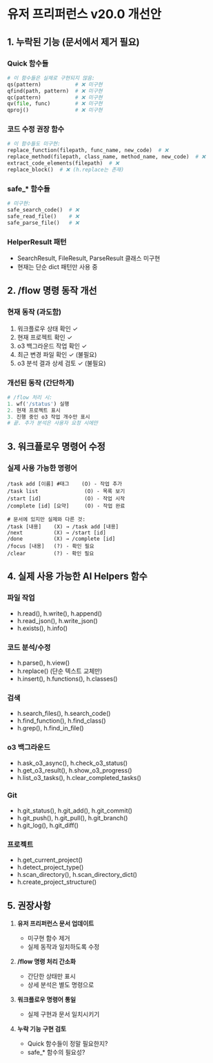 # 유저 프리퍼런스 v20.0 개선안

## 1. 누락된 기능 (문서에서 제거 필요)

### Quick 함수들
```python
# 이 함수들은 실제로 구현되지 않음:
qs(pattern)           # ❌ 미구현
qfind(path, pattern)  # ❌ 미구현  
qc(pattern)           # ❌ 미구현
qv(file, func)        # ❌ 미구현
qproj()               # ❌ 미구현
```

### 코드 수정 권장 함수
```python
# 이 함수들도 미구현:
replace_function(filepath, func_name, new_code)  # ❌
replace_method(filepath, class_name, method_name, new_code)  # ❌
extract_code_elements(filepath)  # ❌
replace_block()  # ❌ (h.replace는 존재)
```

### safe_* 함수들
```python
# 미구현:
safe_search_code()  # ❌
safe_read_file()    # ❌
safe_parse_file()   # ❌
```

### HelperResult 패턴
- SearchResult, FileResult, ParseResult 클래스 미구현
- 현재는 단순 dict 패턴만 사용 중

## 2. /flow 명령 동작 개선

### 현재 동작 (과도함)
1. 워크플로우 상태 확인 ✓
2. 현재 프로젝트 확인 ✓
3. o3 백그라운드 작업 확인 ✓
4. 최근 변경 파일 확인 ✓ (불필요)
5. o3 분석 결과 상세 검토 ✓ (불필요)

### 개선된 동작 (간단하게)
```python
# /flow 처리 시:
1. wf('/status') 실행
2. 현재 프로젝트 표시
3. 진행 중인 o3 작업 개수만 표시
# 끝. 추가 분석은 사용자 요청 시에만
```

## 3. 워크플로우 명령어 수정

### 실제 사용 가능한 명령어
```
/task add [이름] #태그    (O) - 작업 추가
/task list               (O) - 목록 보기
/start [id]              (O) - 작업 시작
/complete [id] [요약]     (O) - 작업 완료

# 문서에 있지만 실제와 다른 것:
/task [내용]    (X) → /task add [내용]
/next          (X) → /start [id]
/done          (X) → /complete [id]
/focus [내용]   (?) - 확인 필요
/clear         (?) - 확인 필요
```

## 4. 실제 사용 가능한 AI Helpers 함수

### 파일 작업
- h.read(), h.write(), h.append()
- h.read_json(), h.write_json()
- h.exists(), h.info()

### 코드 분석/수정
- h.parse(), h.view()
- h.replace() (단순 텍스트 교체만)
- h.insert(), h.functions(), h.classes()

### 검색
- h.search_files(), h.search_code()
- h.find_function(), h.find_class()
- h.grep(), h.find_in_file()

### o3 백그라운드
- h.ask_o3_async(), h.check_o3_status()
- h.get_o3_result(), h.show_o3_progress()
- h.list_o3_tasks(), h.clear_completed_tasks()

### Git
- h.git_status(), h.git_add(), h.git_commit()
- h.git_push(), h.git_pull(), h.git_branch()
- h.git_log(), h.git_diff()

### 프로젝트
- h.get_current_project()
- h.detect_project_type()
- h.scan_directory(), h.scan_directory_dict()
- h.create_project_structure()

## 5. 권장사항

1. **유저 프리퍼런스 문서 업데이트**
   - 미구현 함수 제거
   - 실제 동작과 일치하도록 수정

2. **/flow 명령 처리 간소화**
   - 간단한 상태만 표시
   - 상세 분석은 별도 명령으로

3. **워크플로우 명령어 통일**
   - 실제 구현과 문서 일치시키기

4. **누락 기능 구현 검토**
   - Quick 함수들이 정말 필요한지?
   - safe_* 함수의 필요성?
